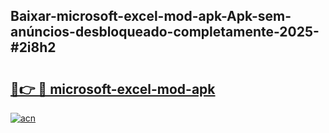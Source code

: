## Baixar-microsoft-excel-mod-apk-Apk-sem-anúncios-desbloqueado-completamente-2025-#2i8h2

# <h2><a href="https://ainizakaria.my?title=microsoft-excel-mod-apk&ref=20M">🔗👉 🔴 microsoft-excel-mod-apk</a></h2>

[![acn](https://github.com/user-attachments/assets/0f9c940e-d8b0-45ae-aac7-cd30a18b3e1c)](https://ainizakaria.my?title=microsoft-excel-mod-apk&ref=20M)

